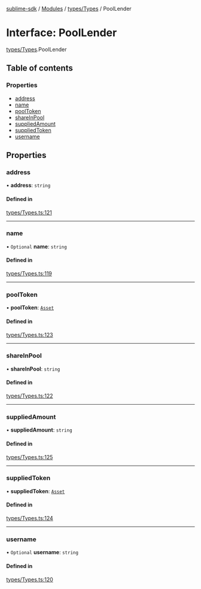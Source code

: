 [sublime-sdk](../README.md) / [Modules](../modules.md) / [types/Types](../modules/types_Types.md) / PoolLender

# Interface: PoolLender

[types/Types](../modules/types_Types.md).PoolLender

## Table of contents

### Properties

- [address](types_Types.PoolLender.md#address)
- [name](types_Types.PoolLender.md#name)
- [poolToken](types_Types.PoolLender.md#pooltoken)
- [shareInPool](types_Types.PoolLender.md#shareinpool)
- [suppliedAmount](types_Types.PoolLender.md#suppliedamount)
- [suppliedToken](types_Types.PoolLender.md#suppliedtoken)
- [username](types_Types.PoolLender.md#username)

## Properties

### address

• **address**: `string`

#### Defined in

[types/Types.ts:121](https://github.com/akshay111meher/sublime-sdk/blob/06a64cf/src/types/Types.ts#L121)

___

### name

• `Optional` **name**: `string`

#### Defined in

[types/Types.ts:119](https://github.com/akshay111meher/sublime-sdk/blob/06a64cf/src/types/Types.ts#L119)

___

### poolToken

• **poolToken**: [`Asset`](types_Types.Asset.md)

#### Defined in

[types/Types.ts:123](https://github.com/akshay111meher/sublime-sdk/blob/06a64cf/src/types/Types.ts#L123)

___

### shareInPool

• **shareInPool**: `string`

#### Defined in

[types/Types.ts:122](https://github.com/akshay111meher/sublime-sdk/blob/06a64cf/src/types/Types.ts#L122)

___

### suppliedAmount

• **suppliedAmount**: `string`

#### Defined in

[types/Types.ts:125](https://github.com/akshay111meher/sublime-sdk/blob/06a64cf/src/types/Types.ts#L125)

___

### suppliedToken

• **suppliedToken**: [`Asset`](types_Types.Asset.md)

#### Defined in

[types/Types.ts:124](https://github.com/akshay111meher/sublime-sdk/blob/06a64cf/src/types/Types.ts#L124)

___

### username

• `Optional` **username**: `string`

#### Defined in

[types/Types.ts:120](https://github.com/akshay111meher/sublime-sdk/blob/06a64cf/src/types/Types.ts#L120)
